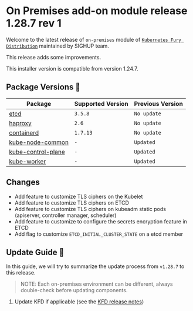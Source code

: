 # On Premises add-on module release 1.28.7 rev 1

Welcome to the latest release of `on-premises` module of [`Kubernetes Fury Distribution`](https://github.com/sighupio/fury-distribution) maintained by SIGHUP team.

This release adds some improvements.

This installer version is compatible from version 1.24.7.

## Package Versions 🚢

| Package                                        | Supported Version | Previous Version |
| ---------------------------------------------- | ----------------- | ---------------- |
| [etcd](roles/etcd)                             | `3.5.8`           | `No update`      |
| [haproxy](roles/haproxy)                       | `2.6`             | `No update`      |
| [containerd](roles/containerd)                 | `1.7.13`          | `No update`      |
| [kube-node-common](roles/kube-node-common)     | `-`               | `Updated`        |
| [kube-control-plane](roles/kube-control-plane) | `-`               | `Updated`        |
| [kube-worker](roles/kube-worker)               | `-`               | `Updated`        |

## Changes

- Add feature to customize TLS ciphers on the Kubelet
- Add feature to customize TLS ciphers on ETCD
- Add feature to customize TLS ciphers on kubeadm static pods (apiserver, controller manager, scheduler)
- Add feature to customize to configure the secrets encryption feature in ETCD
- Add flag to customize `ETCD_INITIAL_CLUSTER_STATE` on a etcd member

## Update Guide 🦮

In this guide, we will try to summarize the update process from `v1.28.7` to this release.
  
> NOTE: Each on-premises environment can be different, always double-check before updating components.

1. Update KFD if applicable (see the [KFD release notes](https://github.com/sighupio/fury-distribution/tree/master/docs/releases))

